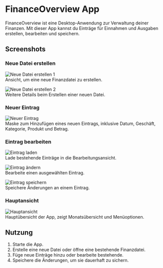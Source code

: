 # FinanceOverview App

FinanceOverview ist eine Desktop-Anwendung zur Verwaltung deiner Finanzen. Mit dieser App kannst du Einträge für Einnahmen und Ausgaben erstellen, bearbeiten und speichern.

## Screenshots

### Neue Datei erstellen
![Neue Datei erstellen 1](App_neueDateiErstellen_1.png)  
Ansicht, um eine neue Finanzdatei zu erstellen.

![Neue Datei erstellen 2](App_neueDateiErstellen_2.png)  
Weitere Details beim Erstellen einer neuen Datei.

### Neuer Eintrag
![Neuer Eintrag](App_neue_Eintrag.png)  
Maske zum Hinzufügen eines neuen Eintrags, inklusive Datum, Geschäft, Kategorie, Produkt und Betrag.

### Eintrag bearbeiten
![Eintrag laden](App_Eintrag_laden.png)  
Lade bestehende Einträge in die Bearbeitungsansicht.

![Eintrag ändern](App_Eintrag_ändern.png)  
Bearbeite einen ausgewählten Eintrag.

![Eintrag speichern](App_Eintrag_speichern.png)  
Speichere Änderungen an einem Eintrag.

### Hauptansicht
![Hauptansicht](App_Seite1.png)  
Hauptübersicht der App, zeigt Monatsübersicht und Menüoptionen.

## Nutzung

1. Starte die App.
2. Erstelle eine neue Datei oder öffne eine bestehende Finanzdatei.
3. Füge neue Einträge hinzu oder bearbeite bestehende.
4. Speichere die Änderungen, um sie dauerhaft zu sichern.
